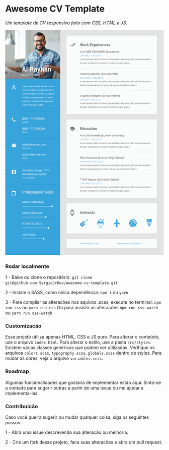 # Awesome CV Template

_Um template de CV responsivo feito com CSS, HTML e JS._

![img](src/images/template.jpg)

### Rodar localmente

1 - Baixe ou clone o repositório:
`git clone git@github.com:SergioJrDev/awesome-cv-template.git`

2 - Instale o SASS, como única dependência:
`npm i`
ou
`yarn`

3 - Para compilar as alteracões nos aquivos .scss, execute no terminal:
`npm run css` ou `yarn run css`
Ou para assistir as alteracões
`npm run css-watch` ou `yarn run css-watch`

### Customizacão

Esse projeto utiliza apenas HTML, CSS e JS puro. Para alterar o conteúdo, use o arquivo `index.html`. Para alterar o estilo, use a pasta `src/styles`. Existem várias classes genéricas que podem ser utilizadas. Verifique os arquivos `colors.scss`, `typography.scss`, `globals.scss` dentro de styles. Para mudar as cores, veja o arquivo `variables.scss`.

### Roadmap

Algumas funcionalidades que gostaria de implementar estão aqui. Sinta-se a vontade para sugerir outras a partir de uma issue ou me ajudar a implementa-las.

### Contribuicão

Caso você queira sugerir ou mudar qualquer coisa, siga os seguintes passos:

1 - Abra uma issue descrevendo sua alteracão ou melhoria.

2 - Crie um fork desse projeto, faca suas alteracões e abra um pull request.
